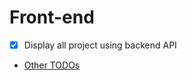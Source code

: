 # Front-end

- [x] Display all project using backend API
- [Other TODOs](https://github.com/loickcherimont/portfolio-backend/blob/master/README.md)